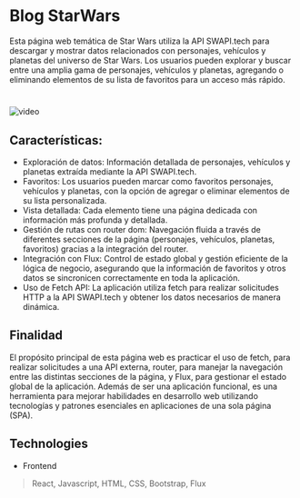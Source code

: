 # Blog StarWars

Esta página web temática de Star Wars utiliza la API SWAPI.tech para descargar y mostrar datos relacionados con personajes, vehículos y planetas del universo de Star Wars. Los usuarios pueden explorar y buscar entre una amplia gama de personajes, vehículos y planetas, agregando o eliminando elementos de su lista de favoritos para un acceso más rápido.

#
![video](https://github.com/user-attachments/assets/b99020a4-86f9-4feb-b1ab-2c5f064783e3)

## Características:
- Exploración de datos:
  Información detallada de personajes, vehículos y planetas extraída mediante la API SWAPI.tech.
- Favoritos:
  Los usuarios pueden marcar como favoritos personajes, vehículos y planetas, con la opción de agregar o eliminar elementos de su lista personalizada.
- Vista detallada:
  Cada elemento tiene una página dedicada con información más profunda y detallada.
- Gestión de rutas con router dom:
  Navegación fluida a través de diferentes secciones de la página (personajes, vehículos, planetas, favoritos) gracias a la integración del router.
- Integración con Flux:
  Control de estado global y gestión eficiente de la lógica de negocio, asegurando que la información de favoritos y otros datos se sincronicen correctamente en toda la aplicación.
- Uso de Fetch API:
  La aplicación utiliza fetch para realizar solicitudes HTTP a la API SWAPI.tech y obtener los datos necesarios de manera dinámica.

## Finalidad
El propósito principal de esta página web es practicar el uso de fetch, para realizar solicitudes a una API externa, router, para manejar la navegación entre las distintas secciones de la página, y Flux, para gestionar el estado global de la aplicación. Además de ser una aplicación funcional, es una herramienta para mejorar habilidades en desarrollo web utilizando tecnologías y patrones esenciales en aplicaciones de una sola página (SPA).

## Technologies
- Frontend
> React, Javascript, HTML, CSS, Bootstrap, Flux

